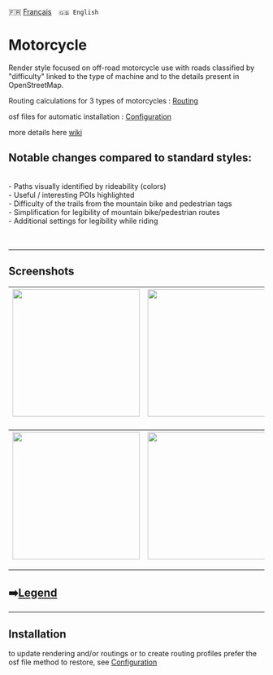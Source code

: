 🇫🇷 [Français](README.md)&emsp;`🇬🇧 English`

# Motorcycle
Render style focused on off-road motorcycle use with roads classified by "difficulty" linked to the type of machine and to the details present in OpenStreetMap.

Routing calculations for 3 types of motorcycles  :  [Routing](https://github.com/OsmAnd-Rendering/Motorcycle/tree/routing)

osf files for automatic installation : [Configuration](https://github.com/OsmAnd-Rendering/Motorcycle/tree/configuration)

more details here [wiki](https://github.com/OsmAnd-Rendering/Motorcycle/wiki)

## Notable changes compared to standard styles:
<br>
- Paths visually identified by rideability (colors)<br>
- Useful / interesting POIs highlighted<br>
- Difficulty of the trails from the mountain bike and pedestrian tags<br>
- Simplification for legibility of mountain bike/pedestrian routes<br>
- Additional settings for legibility while riding<br>
<br><br>

---

## Screenshots<br>

| <img src="https://1.bp.blogspot.com/-80KFHZxn-x0/YHhVVHgiDqI/AAAAAAAAEgw/MLuJSVUiiOQsHM9bJUrFQRJCdPtF02YmgCLcBGAsYHQ/s0/millau_cricri_50_1km.jpg" width="250" /> | <img src="https://1.bp.blogspot.com/-cEhzfD_lhDM/YHhTZ3UGs9I/AAAAAAAAEgo/C6xCHkJYfHg21bxSQ9YYdhXif-gmv-v5ACLcBGAsYHQ/s0/millau_cricri_50_2km.jpg" width="250" /> | <img src="https://1.bp.blogspot.com/-exeX47jqhkE/YHl78COV4-I/AAAAAAAAEhQ/I3XvrOUpvmkKBi8QpOHZ5aZRpA1k255AQCLcBGAsYHQ/s0/balisages.jpg" width="250" /> |
| :-------------: | :-------------: | :-------------: |

### 
| <img src="https://1.bp.blogspot.com/-4PDQS4TdN0U/YJzl-K4DbjI/AAAAAAAAEi0/tXv0eyXuGEMS93m2lxKqQqMrqMsf9busgCLcBGAsYHQ/w296-h640/PT%255B1%255D.jpg" width="250" /> | <img src="https://1.bp.blogspot.com/-VDzxurdpIiI/YJzjwUlMM4I/AAAAAAAAEik/uZcepPSb630Fe-n55IIBL5TmeJz4ZSsfACLcBGAsYHQ/w296-h640/GT_sec%255B1%255D.jpg" width="250" /> | <img src="https://1.bp.blogspot.com/-2jO-scaZT8k/YJzinm1gWHI/AAAAAAAAEic/7Qe9Xhfd9mIbINux-c_4Gw7iRT5DH4ugwCLcBGAsYHQ/w296-h640/GT%255B1%255D.jpg" width="250" /> |
| :-------------: | :-------------: | :-------------: |

---
## ➡️[Legend](Legend.md)
---


## Installation
to update rendering and/or routings or to create routing profiles prefer the osf file method to restore, see [Configuration](https://github.com/OsmAnd-Rendering/Motorcycle/tree/configuration)


